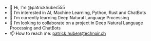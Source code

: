 - 👋 Hi, I’m @patrickhuber555
- 👀 I’m interested in AI, Machine Learning, Python, Rust and ChatBots
- 🌱 I’m currently learning Deep Natural Language Processing
- 💞️ I’m looking to collaborate on a project in Deep Natural Language Processing and ChatBots
- 📫 How to reach me: patrick.huber@technoir.ch

<!---
patrickhuber555/patrickhuber555 is a ✨ special ✨ repository because its `README.md` (this file) appears on your GitHub profile.
You can click the Preview link to take a look at your changes.
--->
